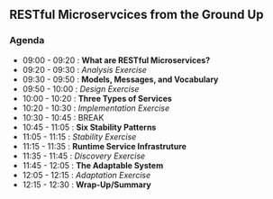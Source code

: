 ## RESTful Microservcices from the Ground Up

### Agenda

* 09:00 - 09:20 : **What are RESTful Microservices?**
* 09:20 - 09:30 : _Analysis Exercise_
* 09:30 - 09:50 : **Models, Messages, and Vocabulary**
* 09:50 - 10:00 : _Design Exercise_
* 10:00 - 10:20 : **Three Types of Services**
* 10:20 - 10:30 : _Implementation Exercise_ 
* 10:30 - 10:45 : BREAK
* 10:45 - 11:05 : **Six Stability Patterns**
* 11:05 - 11:15 : _Stability Exercise_
* 11:15 - 11:35 : **Runtime Service Infrastruture**
* 11:35 - 11:45 : _Discovery Exercise_
* 11:45 - 12:05 : **The Adaptable System**
* 12:05 - 12:15 : _Adaptation Exercise_
* 12:15 - 12:30 : **Wrap-Up/Summary**
 
